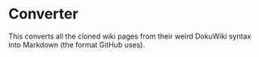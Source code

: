 # Converter

This converts all the cloned wiki pages from their weird DokuWiki syntax into Markdown (the format GitHub uses).
